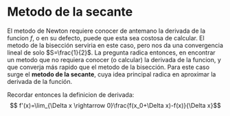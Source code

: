 # Metodo de la secante


El metodo de Newton requiere conocer de antemano la derivada de la funcion $f$, o en su defecto, puede que esta sea costosa de calcular. El metodo de la bisección serviria en este caso, pero nos da una convergencia lineal de solo $S=\frac{1}{2}$. La pregunta radica entonces, en encontrar un metodo que no requiera conocer (o calcular) la derivada de la funcion, y que converja más rapido que el metodo de la bisección. Para este caso surge el **metodo de la secante**, cuya idea principal radica en aproximar la derivada de la función.

Recordar entonces la definicion de derivada:$$ f'(x)=\lim_{\Delta x \rightarrow 0}\frac{f(x_0+\Delta x)-f(x)}{\Delta x}$$

